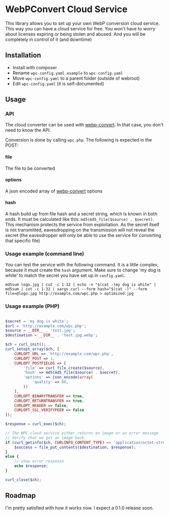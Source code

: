 # WebPConvert Cloud Service

This library allows you to set up your own WebP conversion cloud service. This way you can have a cloud service for free. You won't have to worry about licenses expiring or being stolen and abused. And you will be completely in control of it (and downtime)


## Installation

- Install with composer
- Rename `wpc-config.yaml.example` to `wpc-config.yaml`
- Move `wpc-config.yaml` to a parent folder (outside of webroot)
- Edit `wpc-config.yaml` (it is self-documented)

## Usage


### API
The cloud converter can be used with [webp-convert](https://github.com/rosell-dk/webp-convert/). In that case, you don't need to know the API.

Conversion is done by calling `wpc.php`. The following is expected in the POST:

#### file
The file to be converted

#### options
A json encoded array of [webp-convert](https://github.com/rosell-dk/webp-convert/) options

#### hash
A hash build up from file hash and a secret string, which is known in both ends. It must be calculated like this: `md5(md5_file($source) . $secret)`. This mechanism protects the service from exploitation. As the secret itself is not transmitted, eavesdropping on the transmission will not reveal the secret (the eavesdropper will only be able to use the service for converting that specific file)

### Usage example (command line)
You can test the service with the following command. It is a little complex, because it must create the `hash` argument. Make sure to change 'my dog is white' to match the secret you have set up in `config.yaml`.

```
md5sum logo.jpg | cut -c 1-32 | echo -n "$(cat -)my dog is white" | md5sum | cut -c 1-32 | xargs curl --form hash="$(cat -)" --form file=@logo.jpg http://example.com/wpc.php > optimized.jpg
```


### Usage example (PHP)

```php

$secret = 'my dog is white';
$url = 'http://example.com/wpc.php';
$source = __DIR__ . 'test.jpg';
$destination = __DIR__ . 'test.jpg.webp';

$ch = curl_init();
curl_setopt_array($ch, [
    CURLOPT_URL => 'http://example.com/wpc.php',
    CURLOPT_POST => 1,
    CURLOPT_POSTFIELDS => [
        'file' => curl_file_create($source),
        'hash' => md5(md5_file($source) . $secret),
        'options' => json_encode(array(
            'quality' => 80,
        ))
    ],
    CURLOPT_BINARYTRANSFER => true,
    CURLOPT_RETURNTRANSFER => true,
    CURLOPT_HEADER => false,
    CURLOPT_SSL_VERIFYPEER => false
]);

$response = curl_exec($ch);

// The WPC cloud service either returns an image or an error message
// Verify that we got an image back.
if (curl_getinfo($ch, CURLINFO_CONTENT_TYPE) == 'application/octet-stream') {
    $success = file_put_contents($destination, $response);
}
else {
    // show error response
    echo $response;
}

curl_close($ch);
```

## Roadmap
I'm pretty satisfied with how it works now. I expect a 0.1.0 release soon.
